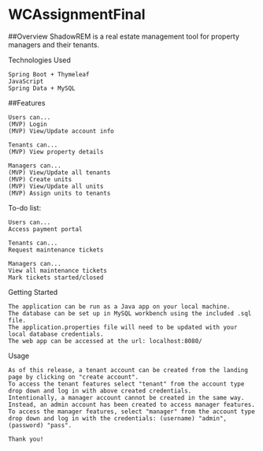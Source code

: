 # WCAssignmentFinal

##Overview
ShadowREM is a real estate management tool for property managers and their tenants. 


Technologies Used

    Spring Boot + Thymeleaf
    JavaScript 
    Spring Data + MySQL

##Features

    Users can...
    (MVP) Login
    (MVP) View/Update account info

    Tenants can...
    (MVP) View property details

    Managers can...
    (MVP) View/Update all tenants
    (MVP) Create units
    (MVP) View/Update all units 
    (MVP) Assign units to tenants

To-do list:

    Users can...
    Access payment portal

    Tenants can...
    Request maintenance tickets

    Managers can...
    View all maintenance tickets
    Mark tickets started/closed

Getting Started

    The application can be run as a Java app on your local machine. 
    The database can be set up in MySQL workbench using the included .sql file.
    The application.properties file will need to be updated with your local database credentials. 
    The web app can be accessed at the url: localhost:8080/

Usage

    As of this release, a tenant account can be created from the landing page by clicking on "create account".
    To access the tenant features select "tenant" from the account type drop down and log in with above created credentials. 
    Intentionally, a manager account cannot be created in the same way. 
    Instead, an admin account has been created to access manager features. 
    To access the manager features, select "manager" from the account type drop down and log in with the credentials: (username) "admin", (password) "pass".

    Thank you! 
